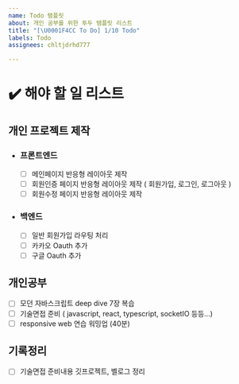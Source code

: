 ```yaml
---
name: Todo 탬플릿
about: 개인 공부를 위한 투두 탬플릿 리스트
title: "[\U0001F4CC To Do] 1/10 Todo"
labels: Todo
assignees: chltjdrhd777

---
```


# ✔️ 해야 할 일 리스트

## 개인 프로젝트 제작

- ### 프론트엔드
  - [ ] 메인페이지 반응형 레이아웃 제작
  - [ ] 회원인증 페이지 반응형 레이아웃 제작 ( 회원가입, 로그인, 로그아웃 )
  - [ ] 회원수정 페이지 반응형 레이아웃 제작 
   
- ### 백엔드
  - [ ] 일반 회원가입 라우팅 처리 
  - [ ] 카카오 Oauth 추가
  - [ ] 구글 Oauth 추가

## 개인공부
- [ ] 모던 자바스크립트 deep dive 7장 복습
- [ ] 기술면접 준비 ( javascript, react, typescript, socketIO 등등...)
- [ ] responsive web 연습 워밍업 (40분)

## 기록정리
- [ ] 기술면접 준비내용 깃프로젝트, 벨로그 정리
